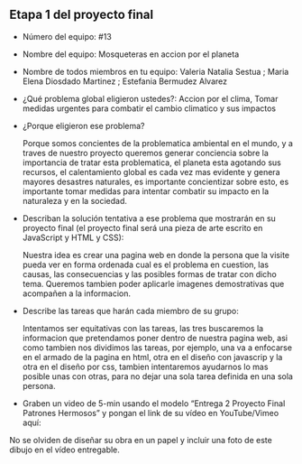 ## Etapa 1 del proyecto final

- Número del equipo: #13
- Nombre del equipo: Mosqueteras en accion por el planeta 

- Nombre de todos miembros en tu equipo: Valeria Natalia Sestua ; Maria Elena Diosdado Martinez ; Estefania Bermudez Alvarez 

- ¿Qué problema global eligieron ustedes?: Accion por el clima, Tomar medidas urgentes para combatir el cambio climatico y sus impactos

- ¿Porque eligieron ese problema? 

  Porque somos concientes de la problematica ambiental en el mundo, y a traves de nuestro proyecto queremos generar conciencia sobre la importancia de tratar esta problematica, el planeta esta agotando sus recursos, el calentamiento global es cada vez mas evidente y genera mayores desastres naturales, es importante concientizar sobre esto, es importante tomar medidas para intentar combatir su impacto en la naturaleza y en la sociedad.

- Describan la solución tentativa a ese problema que mostrarán en su proyecto final (el proyecto final será una pieza de arte escrito en JavaScript y HTML y CSS):

  Nuestra idea es crear una pagina web en donde la persona que la visite pueda ver en forma ordenada cual es el problema en cuestion, las causas, las consecuencias y las posibles   formas de tratar con dicho tema. Queremos tambien poder aplicarle imagenes demostrativas que acompañen a la informacion. 

- Describe las tareas que harán cada miembro de su grupo: 

  Intentamos ser equitativas con las tareas, las tres buscaremos la informacion que pretendamos poner dentro de nuestra pagina web, asi como tambien nos dividimos las tareas, por   ejemplo, una va a enfocarse en el armado de la pagina en html, otra en el diseño con javascrip y la otra en el diseño por css, tambien intentaremos ayudarnos lo mas               posible unas con otras, para no dejar una sola tarea definida en una sola persona. 

- Graben un video de 5-min usando el modelo “Entrega 2 Proyecto Final Patrones Hermosos” y pongan el link de su vídeo en YouTube/Vimeo aquí:

No se olviden de diseñar su obra en un papel y incluir una foto de este dibujo en el vídeo entregable.
